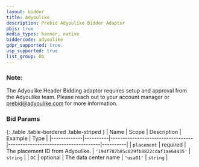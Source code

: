 ```yaml
---
layout: bidder
title: Adyoulike
description: Prebid Adyoulike Bidder Adaptor
pbjs: true
media_types: banner, native
biddercode: adyoulike
gdpr_supported: true
usp_supported: true
list_group: 0a
---
```


### Note:
The Adyoulike Header Bidding adaptor requires setup and approval from the Adyoulike team. Please reach out to your account manager or prebid@adyoulike.com for more information.

### Bid Params

{: .table .table-bordered .table-striped }
| Name        | Scope    | Description                      | Example                              | Type     |
|-------------|----------|----------------------------------|--------------------------------------|----------|
| `placement` | required | The placement ID from Adyoulike. | `'194f787b85c829fb8822cdaf1ae64435'` | `string` |
| `DC`        | optional | The data center name             | `'usa01'`                            | `string` |
